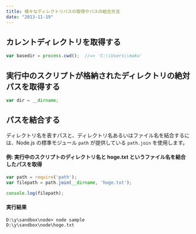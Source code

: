 ```yaml
---
title: 様々なディレクトリパスの取得やパスの結合方法
date: "2013-11-19"
---
```


カレントディレクトリを取得する
----

```javascript
var basedir = process.cwd();  //=> 'C:\\Users\\maku'
```

実行中のスクリプトが格納されたディレクトリの絶対パスを取得する
----

```javascript
var dir = __dirname;
```

パスを結合する
----

ディレクトリ名を表すパスと、ディレクトリ名あるいはファイル名を結合するには、Node.js の標準モジュール `path` が提供している `path.join` を使用します。

#### 例: 実行中のスクリプトのディレクトリ名と hoge.txt というファイル名を結合したパスを取得

```javascript
var path = require('path');
var filepath = path.join(__dirname, 'hoge.txt');

console.log(filepath);
```

#### 実行結果

```
D:\y\sandbox\node> node sample
D:\y\sandbox\node\hoge.txt
```

